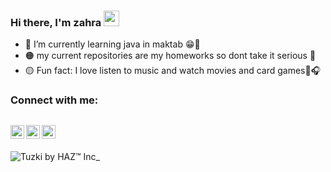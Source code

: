 ### Hi there, I'm zahra  <a href="https://www.gautamkrishnar.com/"><img src="https://media.giphy.com/media/hvRJCLFzcasrR4ia7z/giphy.gif" width="25px"></a>
- 🔴 I’m currently learning java in maktab 😁👩
- 🟠 my current repositories are my homeworks so dont take it serious 🙂
- 🟡 Fun fact: I love listen to music and watch movies and card games🎵🎧

### Connect with me:

[<img align="left" alt="zahraMorovati | YouTube" width="22px" src="https://img.icons8.com/fluency/48/000000/youtube-play.png" />][youtube]
[<img align="left" alt="zahraMorovati | Instagram" width="22px" src="https://img.icons8.com/fluency/48/000000/instagram-new.png" />][instagram]
[<img align="left" alt="zahraMorovati | Spotify" width="22px" src="https://img.icons8.com/fluency/48/000000/spotify.png" />][spotify]
<br />
---
![Tuzki by HAZ™ Inc_](https://user-images.githubusercontent.com/90718563/133885183-0484ab3c-3df8-44dc-81c4-3c27f5b1ba5f.gif)

[youtube]: https://www.youtube.com/channel/UCnDt4cw_O88PzShdULdAeLw
[instagram]:https://www.instagram.com/wallflower1378/
[spotify]:https://open.spotify.com/user/31dje4hhwymicbrc4w6664dtq36a?si=V-sIuBbjRDGaiSN90BT9tw&utm_source=native-share-menu&dl_branch=1
